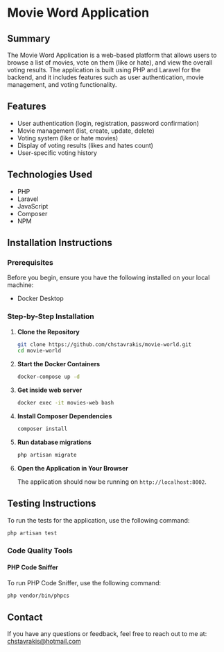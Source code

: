# Movie Word Application

## Summary

The Movie Word Application is a web-based platform that allows users to browse a list of movies, vote on them (like or hate), and view the overall voting results. The application is built using PHP and Laravel for the backend, and it includes features such as user authentication, movie management, and voting functionality.

## Features

- User authentication (login, registration, password confirmation)
- Movie management (list, create, update, delete)
- Voting system (like or hate movies)
- Display of voting results (likes and hates count)
- User-specific voting history

## Technologies Used

- PHP
- Laravel
- JavaScript
- Composer
- NPM

## Installation Instructions

### Prerequisites

Before you begin, ensure you have the following installed on your local machine:

- Docker Desktop

### Step-by-Step Installation

1. **Clone the Repository**

   ```sh
   git clone https://github.com/chstavrakis/movie-world.git
   cd movie-world
    ```
2. **Start the Docker Containers**

   ```sh
   docker-compose up -d
   ```

3. **Get inside web server**

   ```sh
   docker exec -it movies-web bash
   ```

4. **Install Composer Dependencies**

   ```sh
   composer install
   ```
5. **Run database migrations**

   ```sh
   php artisan migrate
   ```
6. **Open the Application in Your Browser**

   The application should now be running on `http://localhost:8002`.

## Testing Instructions

To run the tests for the application, use the following command:

```sh
php artisan test
```

### Code Quality Tools

#### PHP Code Sniffer

To run PHP Code Sniffer, use the following command:

```sh
php vendor/bin/phpcs
```

## Contact

If you have any questions or feedback, feel free to reach out to me at:
chstavrakis@hotmail.com
